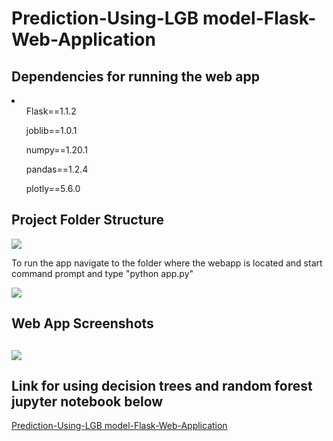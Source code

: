 # Prediction-Using-LGB model-Flask-Web-Application

<h2>Dependencies for running the web app</h2>

<li>
<ol>Flask==1.1.2</ol>
<ol>joblib==1.0.1</ol>
<ol>numpy==1.20.1</ol>
<ol>pandas==1.2.4</ol>
<ol>plotly==5.6.0</ol>
</li>

<h2>Project Folder Structure</h2>

<img src="static/images/flask-icon.png">

<p>To run the app navigate to the folder where the webapp is located and start command prompt and type "python app.py"</p>
<img src="static/images/accueil.png">

<h2>Web App Screenshots<h2>
<img src="static/images/dashboard.png">
  
 <h2>Link for using decision trees and random forest jupyter notebook below </h2>
 <a href="https://github.com/francoisodavid/appiex">Prediction-Using-LGB model-Flask-Web-Application</a>
